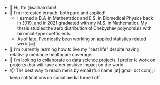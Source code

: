 - 👋 Hi, I’m @salhamdani!
- 👀 I’m interested in math, both pure and applied! 
   - I earned a B.A. in Mathematics and B.S. in Biomedical Physics back in 2019, and in 2021 graduated with my M.S. in Mathematics. My thesis studied the zero distribution of Chebyshev polynomials with binomial-type coefficients.
   - As of late, I've mostly been working on applied statistics related work. 🆒
- 🌱 I’m currently learning how to live my "best life" despite having relatively mediocre healthcare coverage. 
- 💞️ I’m looking to collaborate on data science projects. I prefer to work on projects that will have a net positive impact on the world.
- 📫 The best way to reach me is by email (full name [at] gmail dot com); I keep notifications on social media turned off.

<!---
salhamdani/salhamdani is a ✨ special ✨ repository because its `README.md` (this file) appears on your GitHub profile.
You can click the Preview link to take a look at your changes.
--->
